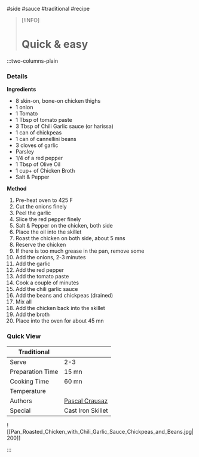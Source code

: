 #side #sauce #traditional #recipe

> [!INFO]
> # Quick & easy

:::two-columns-plain

### Details
**Ingredients**

- 8 skin-on, bone-on chicken thighs
- 1 onion
- 1 Tomato
- 1 Tbsp of tomato paste
- 3 Tbsp of Chili Garlic sauce (or harissa)
- 1 can of chickpeas
- 1 can of cannellini beans
- 3 cloves of garlic
- Parsley
- 1/4 of a red pepper
- 1 Tbsp of Olive Oil
- 1 cup+ of Chicken Broth
- Salt & Pepper


**Method**

1. Pre-heat oven to 425 F
2. Cut the onions finely
3. Peel the garlic
4. Slice the red pepper finely
5. Salt & Pepper on the chicken, both side
6. Place the oil into the skillet
7. Roast the chicken on both side, about 5 mns
8. Reserve the chicken
9. If there is too much grease in the pan, remove some
10. Add the onions, 2-3 minutes
11. Add the garlic
12. Add the red pepper
13. Add the tomato paste
14. Cook a couple of minutes
15. Add the chili garlic sauce
16. Add the beans and chickpeas (drained)
17. Mix all
18. Add the chicken back into the skillet
19. Add the broth
20. Place into the oven for about 45 mn




### Quick View
| Traditional      |                                                |
| ---------------- | ---------------------------------------------- |
| Serve            | 2-3                                            |
| Preparation Time | 15 mn                                          |
| Cooking Time     | 60 mn                                          |
| Temperature      |                                                |
| Authors          | [Pascal Crausaz](mailto:pascal@askpascal.com)  |
| Special          | Cast Iron Skillet                              |

![[Pan_Roasted_Chicken_with_Chili_Garlic_Sauce_Chickpeas_and_Beans.jpg|200]]

:::

